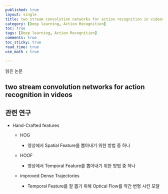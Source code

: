 ```yaml
---
published: true
layout: single
title: two stream convolution networks for action recognition in videos
category: [Deep learning, Action Recognition]
toc: true
tags: [Deep learning, Action Recognition]
comments: true
toc_sticky: true
read_time: true
use_math : true

---
```


읽은 논문

## two stream convolution networks for action recognition in videos

## 관련 연구

- Hand-Crafted features
  
  - HOG

    - 영상에서 Spatial Feature를 뽑아내기 위한 방법 중 하나

  - HOOF

    - 영상에서 Temporal Feature를 뽑아내기 위한 방법 중 하나

  - improved Dense Trajectories

    - Temporal Feature를 잘 뽑기 위해 Optical Flow를 약간 변형 시킨 모델
